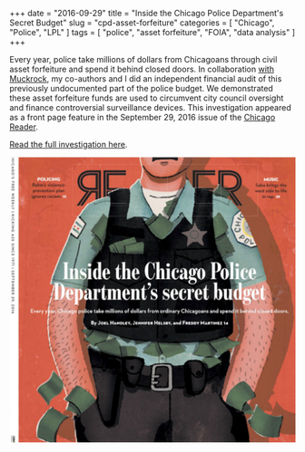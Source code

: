 +++
date = "2016-09-29"
title = "Inside the Chicago Police Department's Secret Budget"
slug = "cpd-asset-forfeiture"
categories = [ "Chicago", "Police", "LPL" ]
tags = [ "police", "asset forfeiture", "FOIA", "data analysis" ]
+++

Every year, police take millions of dollars from Chicagoans through civil asset forfeiture and spend it behind closed doors. In collaboration [with Muckrock](https://www.muckrock.com/project/opening-the-chicago-surveillance-fund-25/), my co-authors and I did  an independent financial audit of this previously undocumented part of the police budget. We demonstrated these asset forfeiture funds are used to circumvent city council oversight and finance controversial surveillance devices. This investigation appeared as a front page feature in the September 29, 2016 issue of the [Chicago Reader](https://www.chicagoreader.com/). 

[Read the full investigation here](https://www.chicagoreader.com/chicago/police-department-civil-forfeiture-investigation/Content?oid=23728922). 

[![Reader Cover](/img/reader-cover.png)](https://www.chicagoreader.com/chicago/police-department-civil-forfeiture-investigation/Content?oid=23728922)
